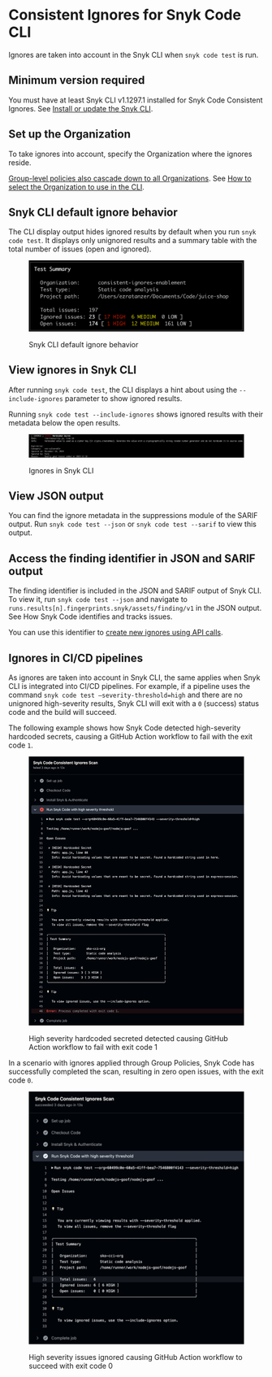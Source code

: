# Consistent Ignores for Snyk Code CLI

Ignores are taken into account in the Snyk CLI when `snyk code test` is run.

## **Minimum version required**

You must have at least Snyk CLI v1.1297.1 installed for Snyk Code Consistent Ignores. See [Install or update the Snyk CLI](../../../../snyk-cli/install-or-update-the-snyk-cli/).

## **Set up the Organization**

To take ignores into account, specify the Organization where the ignores reside.&#x20;

[Group-level policies also cascade down to all Organizations](./#manage-ignores-at-the-group-level-through-security-policies). See [How to select the Organization to use in the CLI](../../../../snyk-cli/scan-and-maintain-projects-using-the-cli/how-to-select-the-organization-to-use-in-the-cli.md).

## Snyk CLI default ignore behavior

The CLI display output hides ignored results by default when you run `snyk code test`. It displays only unignored results and a summary table with the total number of issues (open and ignored).

<figure><img src="../../../../.gitbook/assets/snyk-cli-default-behaviour.png" alt=""><figcaption><p>Snyk CLI default ignore behavior</p></figcaption></figure>

## View ignores in Snyk CLI

After running `snyk code test`, the CLI displays a hint about using the `--include-ignores` parameter to show ignored results.

Running `snyk code test --include-ignores` shows ignored results with their metadata below the open results.

<figure><img src="../../../../.gitbook/assets/display-ignores-snyk-cli.png" alt=""><figcaption><p>Ignores in Snyk CLI</p></figcaption></figure>

## View JSON output

You can find the ignore metadata in the suppressions module of the SARIF output. Run `snyk code test --json` or `snyk code test --sarif` to view this output.

## Access the finding identifier in JSON and SARIF output

The finding identifier is included in the JSON and SARIF output of Snyk CLI. To view it, run `snyk code test --json` and navigate to `runs.results[n].fingerprints.snyk/assets/finding/v1` in the JSON output. See How Snyk Code identifies and tracks issues.

You can use this identifier to [create new ignores using API calls](api.md).&#x20;

## Ignores in CI/CD pipelines

As ignores are taken into account in Snyk CLI, the same applies when Snyk CLI is integrated into CI/CD pipelines. For example, if a pipeline uses the command `snyk code test –severity-threshold=high` and there are no unignored high-severity results, Snyk CLI will exit with a `0` (success) status code and the build will succeed.

The following example shows how Snyk Code detected high-severity hardcoded secrets, causing a GitHub Action workflow to fail with the exit code `1`.

<figure><img src="../../../../.gitbook/assets/snyk-code-github-actions-exit-code-1.png" alt=""><figcaption><p>High severity hardcoded secreted detected causing GitHub Action workflow to fail with exit code 1</p></figcaption></figure>

In a scenario with ignores applied through Group Policies, Snyk Code has successfully completed the scan, resulting in zero open issues, with the exit code `0`.

<figure><img src="../../../../.gitbook/assets/snyk-code-github-action-exit-code-0.png" alt=""><figcaption><p>High severity issues ignored causing GitHub Action workflow to succeed with exit code 0</p></figcaption></figure>
